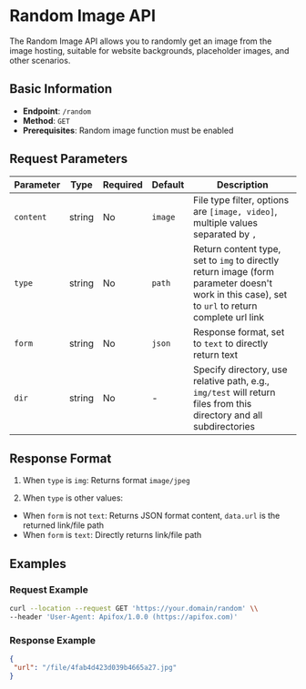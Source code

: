 # Random Image API

The Random Image API allows you to randomly get an image from the image hosting, suitable for website backgrounds, placeholder images, and other scenarios.

## Basic Information

- **Endpoint**: `/random`
- **Method**: `GET`
- **Prerequisites**: Random image function must be enabled

## Request Parameters

| Parameter | Type | Required | Default | Description |
|-----------|------|----------|---------|-------------|
| `content` | string | No | `image` | File type filter, options are `[image, video]`, multiple values separated by `,` |
| `type` | string | No | `path` | Return content type, set to `img` to directly return image (form parameter doesn't work in this case), set to `url` to return complete url link |
| `form` | string | No | `json` | Response format, set to `text` to directly return text |
| `dir` | string | No | - | Specify directory, use relative path, e.g., `img/test` will return files from this directory and all subdirectories |

## Response Format

1. When `type` is `img`: Returns format `image/jpeg`

2. When `type` is other values:
- When `form` is not `text`: Returns JSON format content, `data.url` is the returned link/file path
- When `form` is `text`: Directly returns link/file path

## Examples

### Request Example    

```bash
curl --location --request GET 'https://your.domain/random' \\
--header 'User-Agent: Apifox/1.0.0 (https://apifox.com)'
```

### Response Example

```json
{
 "url": "/file/4fab4d423d039b4665a27.jpg"
}
```

